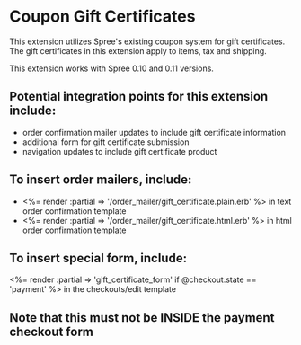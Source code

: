 # Coupon Gift Certificates

This extension utilizes Spree's existing coupon system for gift certificates. The gift certificates in this extension apply to items, tax and shipping.

This extension works with Spree 0.10 and 0.11 versions.

## Potential integration points for this extension include:
* order confirmation mailer updates to include gift certificate information
* additional form for gift certificate submission
* navigation updates to include gift certificate product

## To insert order mailers, include:
* <%= render :partial => '/order_mailer/gift_certificate.plain.erb' %> in text order confirmation template
* <%= render :partial => '/order_mailer/gift_certificate.html.erb' %> in html order confirmation template

## To insert special form, include:
<%= render :partial => 'gift_certificate_form' if @checkout.state == 'payment' %> in the checkouts/edit template

## Note that this must not be INSIDE the payment checkout form
